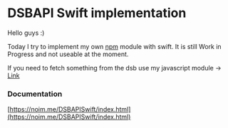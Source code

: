 # DSBAPI Swift implementation

Hello guys :)

Today I try to implement my own [npm](https://github.com/TheNoim/DSBAPI) module with swift. It is still Work in Progress and not useable at the moment.

If you need to fetch something from the dsb use my javascript module -> [Link](https://github.com/TheNoim/DSBAPI)

### Documentation
[https://noim.me/DSBAPISwift/index.html](https://noim.me/DSBAPISwift/index.html)
